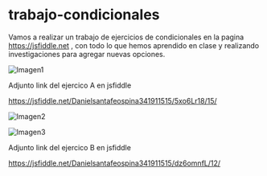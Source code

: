 # trabajo-condicionales
Vamos a realizar un trabajo de ejercicios de condicionales en la pagina https://jsfiddle.net , con todo lo que hemos aprendido en clase y realizando investigaciones para agregar nuevas opciones.



![Imagen1](https://user-images.githubusercontent.com/61298481/80557314-21037680-899c-11ea-868d-11b93b313866.png)


Adjunto link del ejercico A en jsfiddle

https://jsfiddle.net/Danielsantafeospina341911515/5xo6Lr18/15/


![Imagen2](https://user-images.githubusercontent.com/61298481/80557579-08479080-899d-11ea-9d12-e6a72cd5820e.png)




![Imagen3](https://user-images.githubusercontent.com/61298481/80559157-46937e80-89a2-11ea-8b53-cf3a35cec510.png)


Adjunto link del ejercico B en jsfiddle

https://jsfiddle.net/Danielsantafeospina341911515/dz6omnfL/12/





